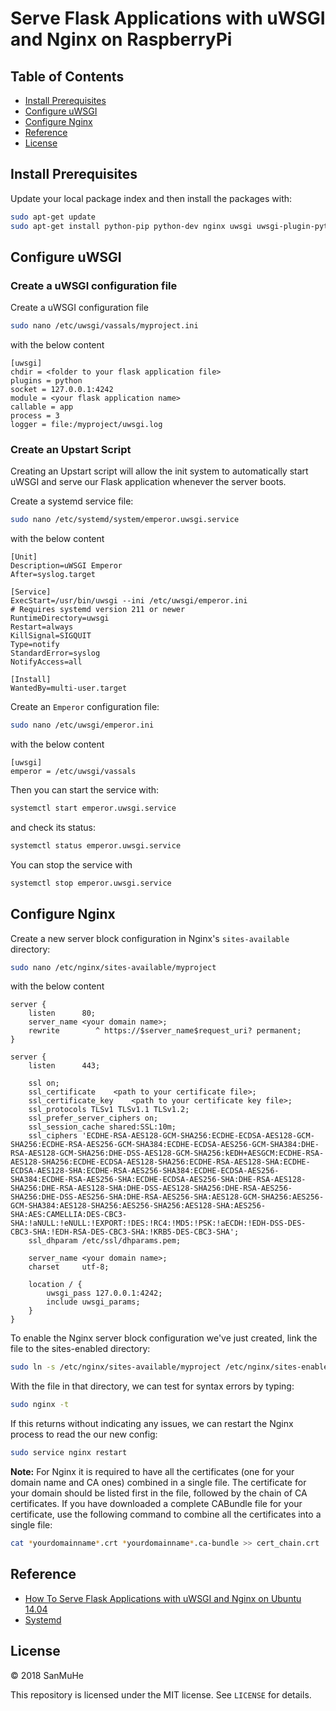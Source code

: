 # Serve Flask Applications with uWSGI and Nginx on RaspberryPi

## Table of Contents

- [Install Prerequisites](#install-prerequisites)
- [Configure uWSGI](#configure-uwsgi)
- [Configure Nginx](#configure-nginx)
- [Reference](#reference)
- [License](#license)

## Install Prerequisites

Update your local package index and then install the packages with:

```bash
sudo apt-get update
sudo apt-get install python-pip python-dev nginx uwsgi uwsgi-plugin-python
```

## Configure uWSGI

### Create a uWSGI configuration file

Create a uWSGI configuration file

```bash
sudo nano /etc/uwsgi/vassals/myproject.ini
```

with the below content

```text
[uwsgi]
chdir = <folder to your flask application file>
plugins = python
socket = 127.0.0.1:4242
module = <your flask application name>
callable = app
process = 3
logger = file:/myproject/uwsgi.log
```

### Create an Upstart Script

Creating an Upstart script will allow the init system to automatically start uWSGI and serve our Flask application whenever the server boots.

Create a systemd service file:

```bash
sudo nano /etc/systemd/system/emperor.uwsgi.service
```

with the below content

```text
[Unit]
Description=uWSGI Emperor
After=syslog.target

[Service]
ExecStart=/usr/bin/uwsgi --ini /etc/uwsgi/emperor.ini
# Requires systemd version 211 or newer
RuntimeDirectory=uwsgi
Restart=always
KillSignal=SIGQUIT
Type=notify
StandardError=syslog
NotifyAccess=all

[Install]
WantedBy=multi-user.target
```

Create an `Emperor` configuration file:

```bash
sudo nano /etc/uwsgi/emperor.ini
```

with the below content

```text
[uwsgi]
emperor = /etc/uwsgi/vassals
```

Then you can start the service with:

```bash
systemctl start emperor.uwsgi.service
```

and check its status:

```bash
systemctl status emperor.uwsgi.service
```

You can stop the service with

```bash
systemctl stop emperor.uwsgi.service
```

## Configure Nginx

Create a new server block configuration in Nginx's `sites-available` directory:

```bash
sudo nano /etc/nginx/sites-available/myproject
```

with the below content

```text
server {
    listen      80;
    server_name <your domain name>;
    rewrite        ^ https://$server_name$request_uri? permanent;
}

server {
    listen      443;

    ssl on;
    ssl_certificate    <path to your certificate file>;
    ssl_certificate_key    <path to your certificate key file>;
    ssl_protocols TLSv1 TLSv1.1 TLSv1.2;
    ssl_prefer_server_ciphers on;
    ssl_session_cache shared:SSL:10m;
    ssl_ciphers 'ECDHE-RSA-AES128-GCM-SHA256:ECDHE-ECDSA-AES128-GCM-SHA256:ECDHE-RSA-AES256-GCM-SHA384:ECDHE-ECDSA-AES256-GCM-SHA384:DHE-RSA-AES128-GCM-SHA256:DHE-DSS-AES128-GCM-SHA256:kEDH+AESGCM:ECDHE-RSA-AES128-SHA256:ECDHE-ECDSA-AES128-SHA256:ECDHE-RSA-AES128-SHA:ECDHE-ECDSA-AES128-SHA:ECDHE-RSA-AES256-SHA384:ECDHE-ECDSA-AES256-SHA384:ECDHE-RSA-AES256-SHA:ECDHE-ECDSA-AES256-SHA:DHE-RSA-AES128-SHA256:DHE-RSA-AES128-SHA:DHE-DSS-AES128-SHA256:DHE-RSA-AES256-SHA256:DHE-DSS-AES256-SHA:DHE-RSA-AES256-SHA:AES128-GCM-SHA256:AES256-GCM-SHA384:AES128-SHA256:AES256-SHA256:AES128-SHA:AES256-SHA:AES:CAMELLIA:DES-CBC3-SHA:!aNULL:!eNULL:!EXPORT:!DES:!RC4:!MD5:!PSK:!aECDH:!EDH-DSS-DES-CBC3-SHA:!EDH-RSA-DES-CBC3-SHA:!KRB5-DES-CBC3-SHA';
    ssl_dhparam /etc/ssl/dhparams.pem;

    server_name <your domain name>;
    charset     utf-8;

    location / {
        uwsgi_pass 127.0.0.1:4242;
        include uwsgi_params;
    }
}
```

To enable the Nginx server block configuration we've just created, link the file to the sites-enabled directory:

```bash
sudo ln -s /etc/nginx/sites-available/myproject /etc/nginx/sites-enabled
```

With the file in that directory, we can test for syntax errors by typing:

```bash
sudo nginx -t
```

If this returns without indicating any issues, we can restart the Nginx process to read the our new config:

```bash
sudo service nginx restart
```

**Note:** For Nginx it is required to have all the certificates (one for your domain name and CA ones) combined in a single file. The certificate for your domain should be listed first in the file, followed by the chain of CA certificates.
If you have downloaded a complete CABundle file for your certificate, use the following command to combine all the certificates into a single file:

```bash
cat *yourdomainname*.crt *yourdomainname*.ca-bundle >> cert_chain.crt
```

## Reference

- [How To Serve Flask Applications with uWSGI and Nginx on Ubuntu 14.04](https://www.digitalocean.com/community/tutorials/how-to-serve-flask-applications-with-uwsgi-and-nginx-on-ubuntu-14-04)
- [Systemd](https://uwsgi-docs.readthedocs.io/en/latest/Systemd.html)

## License

&copy; 2018 SanMuHe

This repository is licensed under the MIT license. See `LICENSE` for details.